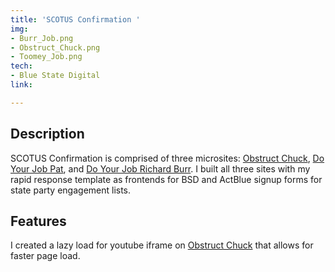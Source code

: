 ```yaml
---
title: 'SCOTUS Confirmation '
img:
- Burr_Job.png
- Obstruct_Chuck.png
- Toomey_Job.png
tech:
- Blue State Digital
link:

---
```


## Description
SCOTUS Confirmation is comprised of three microsites: [Obstruct Chuck](http://), [Do Your Job Pat](https://doyourjobpat.com/), and [Do Your Job Richard Burr](http://doyourjobrichardburr.com/). I built all three sites with my rapid response template as frontends for BSD and ActBlue signup forms for state party engagement lists.
## Features
I created a lazy load for youtube iframe on [Obstruct Chuck](https://obstructchuck.com/) that allows for faster page load.  
